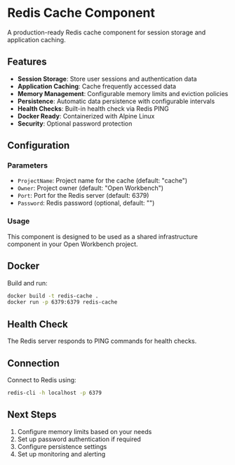 # Redis Cache Component

A production-ready Redis cache component for session storage and application caching.

## Features

- **Session Storage**: Store user sessions and authentication data
- **Application Caching**: Cache frequently accessed data
- **Memory Management**: Configurable memory limits and eviction policies
- **Persistence**: Automatic data persistence with configurable intervals
- **Health Checks**: Built-in health check via Redis PING
- **Docker Ready**: Containerized with Alpine Linux
- **Security**: Optional password protection

## Configuration

### Parameters

- `ProjectName`: Project name for the cache (default: "cache")
- `Owner`: Project owner (default: "Open Workbench")
- `Port`: Port for the Redis server (default: 6379)
- `Password`: Redis password (optional, default: "")

### Usage

This component is designed to be used as a shared infrastructure component in your Open Workbench project.

## Docker

Build and run:

```bash
docker build -t redis-cache .
docker run -p 6379:6379 redis-cache
```

## Health Check

The Redis server responds to PING commands for health checks.

## Connection

Connect to Redis using:

```bash
redis-cli -h localhost -p 6379
```

## Next Steps

1. Configure memory limits based on your needs
2. Set up password authentication if required
3. Configure persistence settings
4. Set up monitoring and alerting

